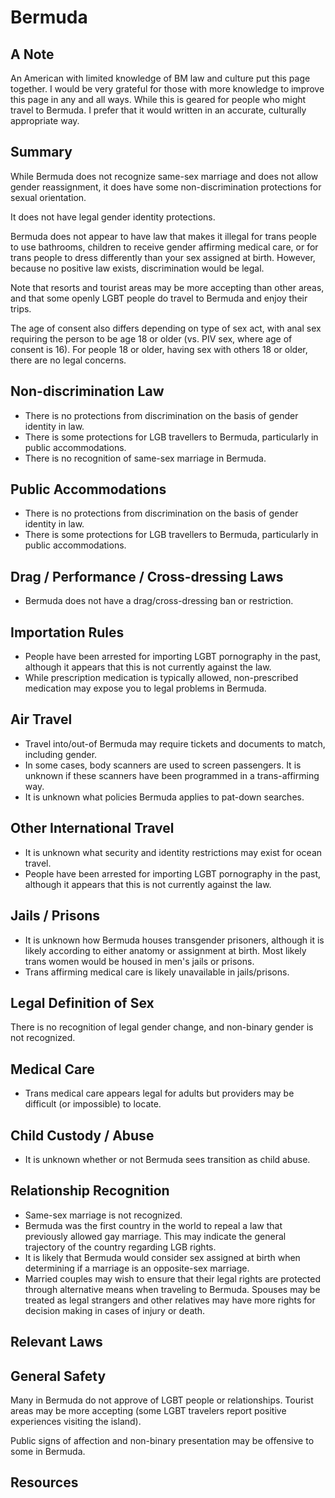 # Bermuda

## A Note

An American with limited knowledge of BM law and culture
put this page together. I would be very grateful for those with more
knowledge to improve this page in any and all ways.  While this is geared
for people who might travel to Bermuda.  I prefer that it would
written in an accurate, culturally appropriate way.

## Summary

While Bermuda does not recognize same-sex marriage and does not allow
gender reassignment, it does have some non-discrimination protections
for sexual orientation.

It does not have legal gender identity protections.

Bermuda does not appear to have law that makes it illegal for trans people
to use bathrooms, children to receive gender affirming medical care, or for
trans people to dress differently than your sex assigned at birth.
However, because no positive law exists, discrimination would be legal.

Note that resorts and tourist areas may be more accepting than other
areas, and that some openly LGBT people do travel to Bermuda and enjoy
their trips.

The age of consent also differs depending on type of sex act, with anal
sex requiring the person to be age 18 or older (vs. PIV sex, where age
of consent is 16). For people 18 or older, having sex with others 18 or
older, there are no legal concerns.

## Non-discrimination Law

 * There is no protections from discrimination on the basis of gender
   identity in law.
 * There is some protections for LGB travellers to Bermuda, particularly
   in public accommodations.
 * There is no recognition of same-sex marriage in Bermuda.

## Public Accommodations

 * There is no protections from discrimination on the basis of gender
   identity in law.
 * There is some protections for LGB travellers to Bermuda, particularly
   in public accommodations.

## Drag / Performance / Cross-dressing Laws

 * Bermuda does not have a drag/cross-dressing ban or restriction.

## Importation Rules

 * People have been arrested for importing LGBT pornography in the past,
   although it appears that this is not currently against the law.
 * While prescription medication is typically allowed, non-prescribed
   medication may expose you to legal problems in Bermuda.

## Air Travel

 * Travel into/out-of Bermuda may require tickets and documents to
   match, including gender.
 * In some cases, body scanners are used to screen passengers. It is
   unknown if these scanners have been programmed in a trans-affirming
   way.
 * It is unknown what policies Bermuda applies to pat-down searches.

## Other International Travel

 * It is unknown what security and identity restrictions may exist for
   ocean travel.
 * People have been arrested for importing LGBT pornography in the past,
   although it appears that this is not currently against the law.

## Jails / Prisons

 * It is unknown how Bermuda houses transgender prisoners, although it
   is likely according to either anatomy or assignment at birth. Most
   likely trans women would be housed in men's jails or prisons.
 * Trans affirming medical care is likely unavailable in jails/prisons.

## Legal Definition of Sex

There is no recognition of legal gender change, and non-binary gender is
not recognized.

## Medical Care

 * Trans medical care appears legal for adults but providers may be
   difficult (or impossible) to locate.

## Child Custody / Abuse

 * It is unknown whether or not Bermuda sees transition as child abuse.
 
## Relationship Recognition

 * Same-sex marriage is not recognized.
 * Bermuda was the first country in the world to repeal a law that
   previously allowed gay marriage. This may indicate the general
   trajectory of the country regarding LGB rights.
 * It is likely that Bermuda would consider sex assigned at birth when
   determining if a marriage is an opposite-sex marriage.
 * Married couples may wish to ensure that their legal rights are
   protected through alternative means when traveling to Bermuda.
   Spouses may be treated as legal strangers and other relatives may
   have more rights for decision making in cases of injury or death.

## Relevant Laws

## General Safety

Many in Bermuda do not approve of LGBT people or relationships. Tourist
areas may be more accepting (some LGBT travelers report positive
experiences visiting the island).

Public signs of affection and non-binary presentation may be offensive
to some in Bermuda.

## Resources

